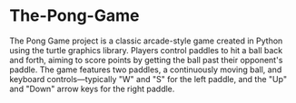 # The-Pong-Game
The Pong Game project is a classic arcade-style game created in Python using the turtle graphics library. Players control paddles to hit a ball back and forth, aiming to score points by getting the ball past their opponent's paddle. The game features two paddles, a continuously moving ball, and keyboard controls—typically "W" and "S" for the left paddle, and the "Up" and "Down" arrow keys for the right paddle.
